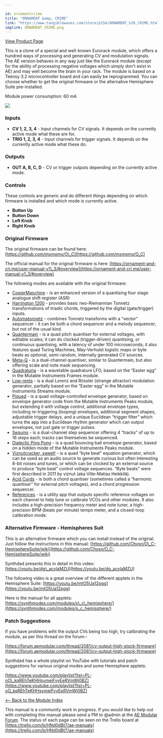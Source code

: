 ```yaml
---

id: ornamentcrime
title: "ORNAMENT &amp; CRIME"
link: "https://www.tangiblewaves.com/store/p154/ORNAMENT_%26_CRIME.html"
imglink: ORNAMENT_CRIME.png
---
```



[View Product Page](https://www.tangiblewaves.com/store/p154/ORNAMENT_%26_CRIME.html)

This is a clone of a special and well-known Eurorack module, which offers a hundred ways of processing and generating CV and modulation signals. The AE version behaves in any way just like the Eurorack module (except for the ability of processing negative voltages which simply don't exist in AE) and may well become the brain in your rack. The module is based on a Teensy 3.2 microcontroller board and can easily be reprogrammed. You can choose whether to get the original firmware or the alternative Hemisphere Suite pre-installed.

Module power consumption: 60 mA

[![](/images/th00---ORNAMENT_CRIME.png.jpg)](https://wiki.aemodular.com/uploads/AeManual/ORNAMENTCRIME/ORNAMENT_CRIME.png "ORNAMENT CRIME")

### Inputs

*   **CV 1, 2, 3, 4** - Input channels for CV signals. It depends on the currently active mode what these are for.
*   **TRIG 1, 2, 3, 4** - Input channels for trigger signals. It depends on the currently active mode what these do.

### Outputs

*   **OUT A, B, C, D** - CV or trigger outputs depending on the currently active mode.

### Controls

These controls are generic and do different things depending on which firmware is installed and which mode is currently active.

*   **Button Up**
*   **Button Down**
*   **Left Knob**
*   **Right Knob**

### Original Firmware

The original firmware can be found here: [https://github.com/mxmxmx/O\_C](https://github.com/mxmxmx/O_C)

The official manual for the original firmware is here: [https://ornament-and-cri.me/user-manual-v1\_3/#overview](https://ornament-and-cri.me/user-manual-v1_3/#overview)

The following modes are available with the original firmware:

*   [CopierMaschine](https://ornament-and-cri.me/user-manual-v1_3/#anchor-copiermaschine) - is an enhanced version of a quantising four stage analogue shift register (ASR)
*   [Harrington 1200](https://ornament-and-cri.me/user-manual-v1_3/#anchor-harrington-1200) - provides basic neo-Riemannian Tonnetz transformations of triadic chords, triggered by the digital (gate/trigger) inputs.
*   [Automatonnetz](https://ornament-and-cri.me/user-manual-v1_3/#anchor-automatonnetz) - combines Tonnetz transforms with a “vector” sequencer - it can be both a chord sequencer and a melody sequencer, but not of the usual kind.
*   [Quantermain](https://ornament-and-cri.me/user-manual-v1_3/#anchor-quantermain) - is a quad pitch quantiser for external voltages, with editable scales; it can do clocked (trigger-driven) quantising, or continuous quantising, with a latency of under 100 microseconds; it also features quad Turing Machines, May-Verhulst logistic maps or byte beats as optional, semi-random, internally generated CV sources.
*   [Meta-Q](https://ornament-and-cri.me/user-manual-v1_3/#anchor-meta-q) - is a dual-channel quantiser, similar to Quantermain, but also offering scale and note mask sequencing.
*   [Quadraturia](https://ornament-and-cri.me/user-manual-v1_3/#anchor-quadraturia) - is a wavetable quadrature LFO, based on the “Easter egg” in the Mutable Instruments Frames module.
*   [Low-rents](https://ornament-and-cri.me/user-manual-v1_3/#anchor-low-rents) - is a dual Lorenz and Rössler (strange attractor) modulation generator, partially based on the “Easter egg” in the Mutable Instruments Streams module.
*   [Piqued](https://ornament-and-cri.me/user-manual-v1_3/#anchor-piqued) - is a quad voltage-controlled envelope generator, based on envelope generator code from the Mutable Instruments Peaks module, but extending it with voltage control, additional envelope types, including re-triggering (looping) envelopes, additional segment shapes, adjustable trigger delays, and a unique Euclidean “trigger filter” which turns the app into a Euclidean rhythm generator which can output envelopes, not just gate or trigger pulses.
*   [Sequins](https://ornament-and-cri.me/user-manual-v1_3/#anchor-sequins) - is a dual-channel step sequencer offering 4 “tracks” of up to 16 steps each; tracks can themselves be sequenced.
*   [Dialectic Ping Pong](https://ornament-and-cri.me/user-manual-v1_3/#anchor-dialectic-ping-pong) - is a quad bouncing ball envelope generator, based on a hidden mode of the Mutable Instruments Peaks module.
*   [Viznutcracker, sweet!](https://ornament-and-cri.me/user-manual-v1_3/#anchor-viznutcracker-sweet) - is a quad “byte beat” equation generator, which can be used as an audio source to generate curious but often interesting 8-bit noises and tunes, or which can be clocked by an external source to produce “byte beat” control voltage sequences. “Byte beats” were first described in 2011 by viznut (aka Ville-Matias Heikkilä).
*   [Acid Curds](https://ornament-and-cri.me/user-manual-v1_3/#anchor-acid-curds) - is both a chord quantiser (sometimes called a “harmonic quantiser” for external pitch voltages), and a chord progression sequencer.
*   [References](https://ornament-and-cri.me/user-manual-v1_3/#anchor-references) - is a utility app that outputs specific reference voltages on each channel to help tune or calibrate VCOs and other modules. It also includes a high-precision frequency meter and note tuner, a high-precision BPM (beats per minute) tempo meter, and a closed-loop calibration mode.

### Alternative Firmware - Hemispheres Suit

This is an alternative firmware which you can install instead of the original. Just follow the instructions in this manual: [https://github.com/Chysn/O\_C-HemisphereSuite/wiki](https://github.com/Chysn/O_C-HemisphereSuite/wiki)

Synthdad presents this in detail in this video: [https://youtu.be/dg\_acylaMZU](https://youtu.be/dg_acylaMZU)

The following video is a great overview of the different applets in the Hemisphere Suite: [https://youtu.be/mtO5Ua12pgg](https://youtu.be/mtO5Ua12pgg)

Here is the manual for all applets: [https://synthmodes.com/modules/o\_c\_hemisphere/](https://synthmodes.com/modules/o_c_hemisphere/)

### Patch Suggestions

If you have problems wiht the output CVs being too high, try calibrating the module, as per this thread on the forum:-

[https://forum.aemodular.com/thread/2081/cv-output-high-stock-firmware](https://forum.aemodular.com/thread/2081/cv-output-high-stock-firmware)

Synthdad has a whole playlist on YouTube with tutorials and patch suggestions for various original modes and some Hemisphere applets:

[https://www.youtube.com/playlist?list=PL-oO\_kqREhTeKHHsymeiFvyEeRVmWj0BZ](https://www.youtube.com/playlist?list=PL-oO_kqREhTeKHHsymeiFvyEeRVmWj0BZ)

[<-- Back to the Module Index](https://wiki.aemodular.com/pmwiki.php/AeManual/Modules)

This manual is a community work in progress. If you would like to help out with completing this manual please send a PM to @admin at the [AE Modular Forum](http://forum.aemodular.com). The status of each page can be seen on the Trello board at [https://trello.com/b/HNd0dBt7/ae-manuals](https://trello.com/b/HNd0dBt7/ae-manuals)